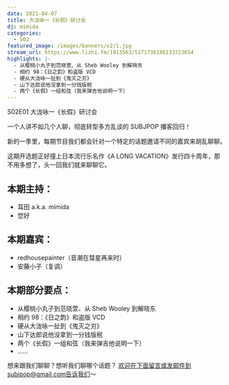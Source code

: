 ```yaml
---
date: 2021-04-07
title: 大泷咏一《长假》研讨会
dj: mimida
categories:
  - S02
featured_image: /images/banners/s2/1.jpg
stream_url: https://www.lizhi.fm/1913563/5171736186133723654
highlights: |-
  - 从樱桃小丸子到范晓萱、从 Sheb Wooley 到解晓东
  - 相约 98：《日之韵》和盗版 VCD
  - 硬从大泷咏一扯到《鬼灭之刃》
  - 山下达郎说他没拿到一分钱版税
  - 两个《长假》一组和弦（我来弹吉他说明一下）
---
```


S02E01 大泷咏一《长假》研讨会

一个人讲不如几个人聊，彻底转型多方乱谈的 SUBJPOP 播客回归！

新的一季里，每期节目我们都会针对一个特定的话题邀请不同的嘉宾来胡乱聊聊。

这期开选题正好撞上日本流行乐名作《A LONG VACATION》发行四十周年，那不用多想了，头一回我们就来聊聊它。

## 本期主持：

- 耳田 a.k.a. mimida
- 您好

## 本期嘉宾：

- redhousepainter（音潮在彗星再来时）
- 安藤小子（复调）

## 本期部分要点：

- 从樱桃小丸子到范晓萱、从 Sheb Wooley 到解晓东
- 相约 98：《日之韵》和盗版 VCD
- 硬从大泷咏一扯到《鬼灭之刃》
- 山下达郎说他没拿到一分钱版税
- 两个《长假》一组和弦（我来弹吉他说明一下）
- ......

想来跟我们聊聊？想听我们聊哪个话题？ 欢迎在下面留言或发邮件到subjpop@gmail.com告诉我们〜

